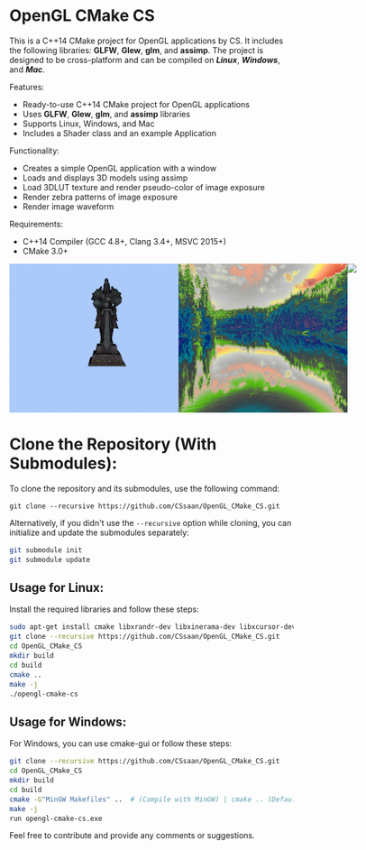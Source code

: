 OpenGL CMake CS
=======================

This is a C++14 CMake project for OpenGL applications by CS. It includes the following libraries: **GLFW**, **Glew**, **glm**, and **assimp**. The project is designed to be cross-platform and can be compiled on  ***Linux***, ***Windows***, and ***Mac***.

Features:
- Ready-to-use C++14 CMake project for OpenGL applications
- Uses **GLFW**, **Glew**, **glm**, and **assimp** libraries
- Supports Linux, Windows, and Mac
- Includes a Shader class and an example Application

Functionality:
- Creates a simple OpenGL application with a window
- Loads and displays 3D models using assimp
- Load 3DLUT texture and render pseudo-color of image exposure
- Render zebra patterns of image exposure
- Render image waveform

Requirements:
- C++14 Compiler (GCC 4.8+, Clang 3.4+, MSVC 2015+)
- CMake 3.0+

<div style="display:flex;">
    <img src="res/readme_img/3Dmodel.gif" width="300" />
    <img src="res/readme_img/Pseudocolor.png" width="300" />
    <img src="res/readme_img/Zebra.gif" width="300" />
</div>

Clone the Repository (With Submodules):
========================

To clone the repository and its submodules, use the following command:
```
git clone --recursive https://github.com/CSsaan/OpenGL_CMake_CS.git
```

Alternatively, if you didn't use the `--recursive` option while cloning, you can initialize and update the submodules separately:
```bash
git submodule init
git submodule update
```

Usage for Linux:
---------------

Install the required libraries and follow these steps:
```bash
sudo apt-get install cmake libxrandr-dev libxinerama-dev libxcursor-dev libxi-dev libgl1-mesa-dev libglu1-mesa-dev
git clone --recursive https://github.com/CSsaan/OpenGL_CMake_CS.git
cd OpenGL_CMake_CS
mkdir build
cd build
cmake ..
make -j
./opengl-cmake-cs
```

Usage for Windows:
------------------

For Windows, you can use cmake-gui or follow these steps:
```bash
git clone --recursive https://github.com/CSsaan/OpenGL_CMake_CS.git
cd OpenGL_CMake_CS
mkdir build
cd build
cmake -G"MinGW Makefiles" ..  # (Compile with MinGW) | cmake .. (Default compilation for Visual Studio)
make -j
run opengl-cmake-cs.exe
```

Feel free to contribute and provide any comments or suggestions.